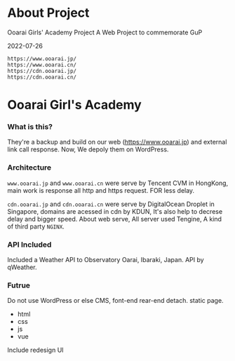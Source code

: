 # About Project
Ooarai Girls' Academy Project
A Web Project to commemorate GuP

2022-07-26
```
https://www.ooarai.jp/
https://www.ooarai.cn/
https://cdn.ooarai.jp/
https://cdn.ooarai.cn/
```
# Ooarai Girl's Academy

### What is this?
They're a backup and build on our web (https://www.ooarai.jp) and external link call response.
Now, We depoly them on WordPress.

### Architecture
`www.ooarai.jp` and `www.ooarai.cn` were serve by Tencent CVM in HongKong, main work is response all http and https request. FOR less delay.

`cdn.ooarai.jp` and `cdn.ooarai.cn` were serve by DigitalOcean Droplet in Singapore, domains are acessed in cdn by KDUN, It's also help to decrese delay and bigger speed.
About web serve, All server used Tengine, A kind of third party `NGINX`.

### API Included
Included a Weather API to Observatory Oarai, Ibaraki, Japan. API by qWeather.

### Futrue
Do not use WordPress or else CMS, font-end rear-end detach. static page.
- html
- css
- js
- vue

Include redesign UI
